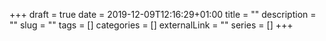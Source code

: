 +++ 
draft = true
date = 2019-12-09T12:16:29+01:00
title = ""
description = ""
slug = "" 
tags = []
categories = []
externalLink = ""
series = []
+++
